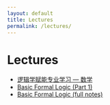 ```yaml
---
layout: default
title: Lectures
permalink: /lectures/
---
```


# Lectures

- [逻辑学赋能专业学习 — 数学](/lectures/logic-help-math/)
- [Basic Formal Logic (Part 1)](/lectures/formal-logic-notes.png)
- [Basic Formal Logic (full notes)](/lectures/basic-formal-logic/)
